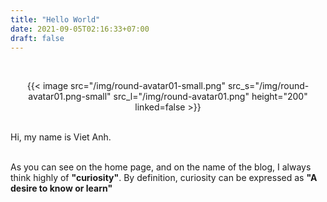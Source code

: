 ```yaml
---
title: "Hello World"
date: 2021-09-05T02:16:33+07:00
draft: false
---
```


&nbsp;
<center> {{< image src="/img/round-avatar01-small.png" src_s="/img/round-avatar01.png-small" src_l="/img/round-avatar01.png" height="200" linked=false >}} </center>
&nbsp;

Hi, my name is Viet Anh.
<br/><br/>

As you can see on the home page, and on the name of the blog, I always think highly of **"curiosity"**. By definition, curiosity can be expressed as **"A desire to know or learn"**
